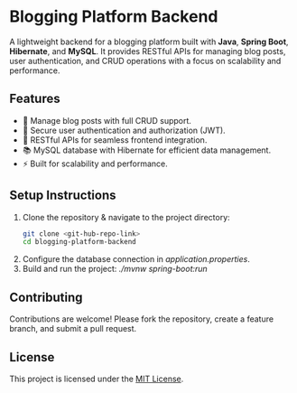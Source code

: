 # Blogging Platform Backend

A lightweight backend for a blogging platform built with **Java**, **Spring Boot**, **Hibernate**, and **MySQL**. It provides RESTful APIs for managing blog posts, user authentication, and CRUD operations with a focus on scalability and performance.

## Features
- 📝 Manage blog posts with full CRUD support.
- 🔐 Secure user authentication and authorization (JWT).
- 📄 RESTful APIs for seamless frontend integration.
- 📚 MySQL database with Hibernate for efficient data management.
- ⚡ Built for scalability and performance.

## Setup Instructions

1. Clone the repository & navigate to the project directory:
   ```bash
   git clone <git-hub-repo-link>
   cd blogging-platform-backend
   ```
2. Configure the database connection in *application.properties*.
3. Build and run the project: *./mvnw spring-boot:run*

## Contributing
Contributions are welcome! Please fork the repository, create a feature branch, and submit a pull request.

## License
This project is licensed under the [MIT License](LICENSE).

